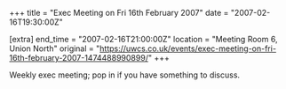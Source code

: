 +++
title = "Exec Meeting on Fri 16th February 2007"
date = "2007-02-16T19:30:00Z"

[extra]
end_time = "2007-02-16T21:00:00Z"
location = "Meeting Room 6, Union North"
original = "https://uwcs.co.uk/events/exec-meeting-on-fri-16th-february-2007-1474488990899/"
+++

Weekly exec meeting; pop in if you have something to discuss.

